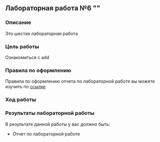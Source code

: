 ## Лабораторная работа №6 ""
### Описание
Это шестая лабораторная работа 

### Цель работы
Ознакомиться с add

### Правила по оформлению

Правила по оформлению отчета по лабораторной работе вы можете изучить по [ссылке](../reportdesign.md)

### Ход работы




### Результаты лабораторной работы
В результате данной работы у вас должно быть:

- Отчет по лабораторной работе


